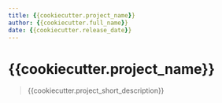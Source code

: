 ```yaml
---
title: {{cookiecutter.project_name}}
author: {{cookiecutter.full_name}}
date: {{cookiecutter.release_date}}
---
```


# {{cookiecutter.project_name}}
  
> {{cookiecutter.project_short_description}}
